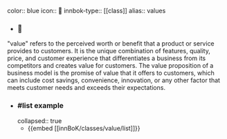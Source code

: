 color:: blue
icon:: 💎
innbok-type:: [[class]]
alias:: values

- ### 🔖 
"value" refers to the perceived worth or benefit that a product or service provides to customers. It is the unique combination of features, quality, price, and customer experience that differentiates a business from its competitors and creates value for customers. The value proposition of a business model is the promise of value that it offers to customers, which can include cost savings, convenience, innovation, or any other factor that meets customer needs and exceeds their expectations.
- ### #list example
  collapsed:: true
  - {{embed [[innBoK/classes/value/list]]}}



